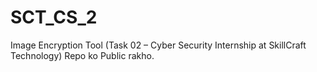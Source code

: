 # SCT_CS_2
Image Encryption Tool (Task 02 – Cyber Security Internship at SkillCraft Technology)  Repo ko Public rakho.
